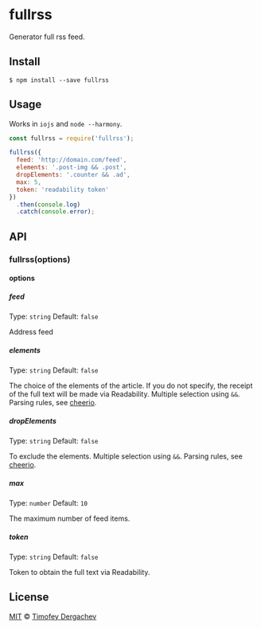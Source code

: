 # fullrss

Generator full rss feed.

## Install

```
$ npm install --save fullrss
```

## Usage

Works in `iojs` and `node --harmony`.

```js
const fullrss = require('fullrss');

fullrss({
  feed: 'http://domain.com/feed',
  elements: '.post-img && .post',
  dropElements: '.counter && .ad',
  max: 5,
  token: 'readability token'
})
  .then(console.log)
  .catch(console.error);
```

## API

### fullrss(options)

#### options

##### feed

Type: `string`
Default: `false`

Address feed

##### elements

Type: `string`
Default: `false`

The choice of the elements of the article. If you do not specify, the receipt of the full text will be made via Readability. Multiple selection using `&&`. Parsing rules, see [cheerio](https://github.com/cheeriojs/cheerio).

##### dropElements

Type: `string`
Default: `false`

To exclude the elements. Multiple selection using `&&`. Parsing rules, see [cheerio](https://github.com/cheeriojs/cheerio).

##### max

Type: `number`
Default: `10`

The maximum number of feed items.

##### token

Type: `string`
Default: `false`

Token to obtain the full text via Readability.

## License

[MIT](LICENSE.md) © [Timofey Dergachev](http://exeto.me/)
